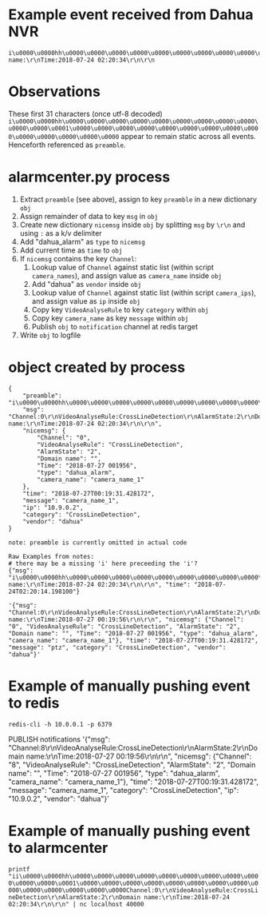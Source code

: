 # Example event received from Dahua NVR
```
i\u0000\u0000hh\u0000\u0000\u0000\u0000\u0000\u0000\u0000\u0000\u0000\u0000\u0000\u0001\u0000\u0000\u0000\u0000\u0000\u0000\u0000\u0000\u0000\u0000\u0000\u0000\u0000\u0000Channel:0\r\nVideoAnalyseRule:CrossLineDetection\r\nAlarmState:2\r\nDomain name:\r\nTime:2018-07-24 02:20:34\r\n\r\n
```

# Observations
These first 31 characters (once utf-8 decoded) `i\u0000\u0000hh\u0000\u0000\u0000\u0000\u0000\u0000\u0000\u0000\u0000\u0000\u0000\u0001\u0000\u0000\u0000\u0000\u0000\u0000\u0000\u0000\u0000\u0000\u0000\u0000\u0000\u0000` appear to remain static across all events. Henceforth referenced as `preamble`.


# alarmcenter.py process
1. Extract `preamble` (see above), assign to key `preamble` in a new dictionary `obj`
2. Assign remainder of data to key `msg` in `obj`
3. Create new dictionary `nicemsg` inside `obj` by splitting `msg` by `\r\n` and using `:` as a k/v delimiter
4. Add "dahua_alarm" as `type` to `nicemsg`
5. Add current time as `time` to `obj`
6. If `nicemsg` contains the key `Channel`:
    1. Lookup value of `Channel` against static list (within script `camera_names`), and assign value as `camera_name` inside `obj`
    2. Add "dahua" as `vendor` inside `obj`
    3. Lookup value of `Channel` against static list (within script `camera_ips`), and assign value as `ip` inside `obj`
    4. Copy key `VideoAnalyseRule` to key `category` within `obj`
    5. Copy key `camera_name` as key `message` within `obj`
    6. Publish `obj` to `notification` channel at redis target
7. Write `obj` to logfile

# object created by process
```
{
    "preamble": "i\u0000\u0000hh\u0000\u0000\u0000\u0000\u0000\u0000\u0000\u0000\u0000\u0000\u0000\u0001\u0000\u0000\u0000\u0000\u0000\u0000\u0000\u0000\u0000\u0000\u0000\u0000\u0000\u0000",
    "msg": "Channel:0\r\nVideoAnalyseRule:CrossLineDetection\r\nAlarmState:2\r\nDomain name:\r\nTime:2018-07-24 02:20:34\r\n\r\n",
    "nicemsg": {
        "Channel": "0",
        "VideoAnalyseRule": "CrossLineDetection",
        "AlarmState": "2",
        "Domain name": "",
        "Time": "2018-07-27 001956",
        "type": "dahua_alarm",
        "camera_name": "camera_name_1"
    },
    "time": "2018-07-27T00:19:31.428172",
    "message": "camera_name_1",
    "ip": "10.9.0.2",
    "category": "CrossLineDetection",
    "vendor": "dahua"
}

note: preamble is currently omitted in actual code

Raw Examples from notes:
# there may be a missing 'i' here preceeding the 'i'?
{"msg": "i\u0000\u0000hh\u0000\u0000\u0000\u0000\u0000\u0000\u0000\u0000\u0000\u0000\u0000\u0001\u0000\u0000\u0000\u0000\u0000\u0000\u0000\u0000\u0000\u0000\u0000\u0000\u0000\u0000Channel:0\r\nVideoAnalyseRule:CrossLineDetection\r\nAlarmState:2\r\nDomain name:\r\nTime:2018-07-24 02:20:34\r\n\r\n", "time": "2018-07-24T02:20:14.198100"}

'{"msg": "Channel:0\r\nVideoAnalyseRule:CrossLineDetection\r\nAlarmState:2\r\nDomain name:\r\nTime:2018-07-27 00:19:56\r\n\r\n", "nicemsg": {"Channel": "0", "VideoAnalyseRule": "CrossLineDetection", "AlarmState": "2", "Domain name": "", "Time": "2018-07-27 001956", "type": "dahua_alarm", "camera_name": "camera_name_1"}, "time": "2018-07-27T00:19:31.428172", "message": "ptz", "category": "CrossLineDetection", "vendor": "dahua"}'

```

# Example of manually pushing event to redis
`redis-cli -h 10.0.0.1 -p 6379`

PUBLISH notifications '{"msg": "Channel:8\r\nVideoAnalyseRule:CrossLineDetection\r\nAlarmState:2\r\nDomain name:\r\nTime:2018-07-27 00:19:56\r\n\r\n", "nicemsg": {"Channel": "8", "VideoAnalyseRule": "CrossLineDetection", "AlarmState": "2", "Domain name": "", "Time": "2018-07-27 001956", "type": "dahua_alarm", "camera_name": "camera_name_1"}, "time": "2018-07-27T00:19:31.428172", "message": "camera_name_1", "category": "CrossLineDetection", "ip": "10.9.0.2", "vendor": "dahua"}'

# Example of manually pushing event to alarmcenter
`printf "ii\u0000\u0000hh\u0000\u0000\u0000\u0000\u0000\u0000\u0000\u0000\u0000\u0000\u0000\u0001\u0000\u0000\u0000\u0000\u0000\u0000\u0000\u0000\u0000\u0000\u0000\u0000\u0000\u0000Channel:0\r\nVideoAnalyseRule:CrossLineDetection\r\nAlarmState:2\r\nDomain name:\r\nTime:2018-07-24 02:20:34\r\n\r\n" | nc localhost 40000`